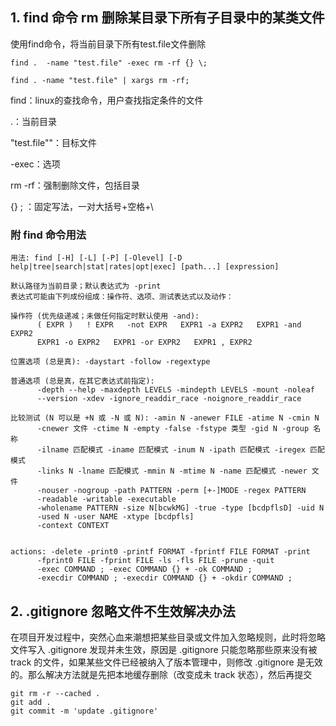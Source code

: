 ## 1. find 命令 rm 删除某目录下所有子目录中的某类文件

使用find命令，将当前目录下所有test.file文件删除
    
    find .  -name "test.file" -exec rm -rf {} \;
    
    find . -name "test.file" | xargs rm -rf;
    
find：linux的查找命令，用户查找指定条件的文件
    
.：当前目录
    
"test.file""：目标文件
    
-exec：选项
    
rm -rf：强制删除文件，包括目录
    
{} \; ：固定写法，一对大括号+空格+\


### 附 find 命令用法

    用法: find [-H] [-L] [-P] [-Olevel] [-D help|tree|search|stat|rates|opt|exec] [path...] [expression]
    
    默认路径为当前目录；默认表达式为 -print
    表达式可能由下列成份组成：操作符、选项、测试表达式以及动作：
    
    操作符 (优先级递减；未做任何指定时默认使用 -and):
          ( EXPR )   ! EXPR   -not EXPR   EXPR1 -a EXPR2   EXPR1 -and EXPR2
          EXPR1 -o EXPR2   EXPR1 -or EXPR2   EXPR1 , EXPR2
    
    位置选项 (总是真): -daystart -follow -regextype
    
    普通选项 (总是真，在其它表达式前指定):
          -depth --help -maxdepth LEVELS -mindepth LEVELS -mount -noleaf
          --version -xdev -ignore_readdir_race -noignore_readdir_race
    
    比较测试 (N 可以是 +N 或 -N 或 N): -amin N -anewer FILE -atime N -cmin N
          -cnewer 文件 -ctime N -empty -false -fstype 类型 -gid N -group 名称
          -ilname 匹配模式 -iname 匹配模式 -inum N -ipath 匹配模式 -iregex 匹配模式
          -links N -lname 匹配模式 -mmin N -mtime N -name 匹配模式 -newer 文件
          -nouser -nogroup -path PATTERN -perm [+-]MODE -regex PATTERN
          -readable -writable -executable
          -wholename PATTERN -size N[bcwkMG] -true -type [bcdpflsD] -uid N
          -used N -user NAME -xtype [bcdpfls]
          -context CONTEXT
    
    
    actions: -delete -print0 -printf FORMAT -fprintf FILE FORMAT -print 
          -fprint0 FILE -fprint FILE -ls -fls FILE -prune -quit
          -exec COMMAND ; -exec COMMAND {} + -ok COMMAND ;
          -execdir COMMAND ; -execdir COMMAND {} + -okdir COMMAND ;


## 2. .gitignore 忽略文件不生效解决办法

在项目开发过程中，突然心血来潮想把某些目录或文件加入忽略规则，此时将忽略文件写入 .gitignore 发现并未生效，原因是 .gitignore 只能忽略那些原来没有被 track 的文件，如果某些文件已经被纳入了版本管理中，则修改 .gitignore 是无效的。那么解决方法就是先把本地缓存删除（改变成未 track 状态），然后再提交

    git rm -r --cached .
    git add .
    git commit -m 'update .gitignore'
    

